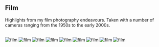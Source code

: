 ## Film

Highlights from my film photography endeavours. Taken with a number of cameras ranging from the 1950s to the early 2000s.

<br>
<img src="https://user-images.githubusercontent.com/6799467/89708531-d3c27800-d980-11ea-8f9d-2e0a648f8f16.jpg" alt=film loading=lazy>
<img src="https://user-images.githubusercontent.com/6799467/89708527-cb6a3d00-d980-11ea-93a7-92da678561a1.jpg" alt=film loading=lazy>
<img src="https://user-images.githubusercontent.com/6799467/89708390-695d0800-d97f-11ea-8196-620a08501106.jpg" alt=film loading=lazy>
<img src="https://user-images.githubusercontent.com/6799467/89708529-cf965a80-d980-11ea-8ff2-694b6bfce65a.jpg" alt=film loading=lazy>
<img src="https://user-images.githubusercontent.com/6799467/89708411-82fe4f80-d97f-11ea-89f4-ac9e175de6ae.jpg" alt=film loading=lazy>
<img src="https://user-images.githubusercontent.com/6799467/89708394-6cf08f00-d97f-11ea-95a5-e9deb664986f.jpg" alt=film loading=lazy>
<img src="https://user-images.githubusercontent.com/6799467/89708398-711cac80-d97f-11ea-8c4f-33e4e8a3d93c.jpg" alt=film loading=lazy>
<img src="https://user-images.githubusercontent.com/6799467/89708400-74b03380-d97f-11ea-8d75-c794e6b453af.jpg" alt=film loading=lazy>
<img src="https://user-images.githubusercontent.com/6799467/89708415-94dff280-d97f-11ea-8b43-487656ee5fec.jpg" alt=film loading=lazy>

